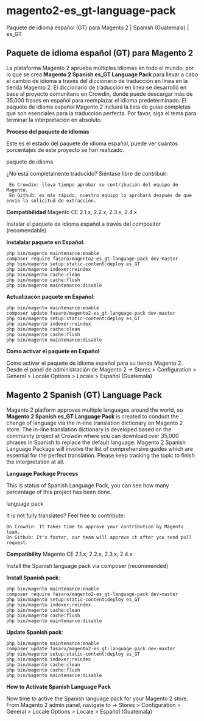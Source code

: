 # magento2-es_gt-language-pack
Paquete de idioma español (GT) para Magento 2 | Spanish (Guatemala) | es_GT

## Paquete de idioma español (GT) para Magento 2

La plataforma Magento 2 aprueba múltiples idiomas en todo el mundo, por lo que se crea **Magento 2 Spanish es_GT Language Pack** para llevar a cabo el cambio de idioma a través del diccionario de traducción en línea en la tienda Magento 2. El diccionario de traducción en línea se desarrolló en base al proyecto comunitario en Crowdin, donde puede descargar más de 35,000 frases en español para reemplazar el idioma predeterminado.
El paquete de idioma español Magento 2 incluirá la lista de guías completas que son esenciales para la traducción perfecta. Por favor, siga el tema para terminar la interpretación en absoluto.

**Proceso del paquete de idiomas**

Este es el estado del paquete de idioma español, puede ver cuántos porcentajes de este proyecto se han realizado.

paquete de idioma

¿No está completamente traducido? Siéntase libre de contribuir:

     En Crowdin: lleva tiempo aprobar su contribución del equipo de Magento.
     En Github: es más rápido, nuestro equipo lo aprobará después de que envíe la solicitud de extracción.

**Compatibilidad**
Magento CE 2.1.x, 2.2.x, 2.3.x, 2.4.x

Instalar el paquete de idioma español a través del compositor (recomendable)

**Instalalar paquete en Español**:

```
php bin/magento maintenance:enable
composer require fasaro/magento2-es_gt-language-pack dev-master
php bin/magento setup:static-content:deploy es_GT
php bin/magento indexer:reindex
php bin/magento cache:clean
php bin/magento cache:flush
php bin/magento maintenance:disable

```

**Actualizacón paquete en Español**:

```
php bin/magento maintenance:enable
composer update fasaro/magento2-es_gt-language-pack dev-master
php bin/magento setup:static-content:deploy es_GT
php bin/magento indexer:reindex
php bin/magento cache:clean
php bin/magento cache:flush
php bin/magento maintenance:disable

```
**Como activar el paquete en Español**

Como activar el paquete de idioma español para su tienda Magento 2. Desde el panel de administración de Magento 2 
  →   Stores > Configuration > General > Locale Options > Locale > Español (Guatemala)



## Magento 2 Spanish (GT) Language Pack

Magento 2 platform approves multiple languages around the world, so **Magento 2 Spanish es_GT Language Pack** is created to conduct the change of language via the in-line translation dictionary on Magento 2 store. The in-line translation dictionary is developed based on the community project at Crowdin where you can download over 35,000 phrases in Spanish to replace the default language.
			Magento 2 Spanish Language Package will involve the list of comprehensive guides which are essential for the perfect translation. Please keep tracking the topic to finish the interpretation at all.

**Language Package Process**

This is status of Spanish Language Pack, you can see how many percentage of this project has been done.

language pack

It is not fully translated? Feel free to contribute:

    On Crowdin: It takes time to approve your contribution by Magento team.
    On Github: It's faster, our team will approve it after you send pull request.

**Compatibility**
Magento CE 2.1.x, 2.2.x, 2.3.x, 2.4.x

Install the Spanish language pack via composer (recommended)

**Install Spanish pack**:

```
php bin/magento maintenance:enable
composer require fasaro/magento2-es_gt-language-pack dev-master
php bin/magento setup:static-content:deploy es_GT
php bin/magento indexer:reindex
php bin/magento cache:clean
php bin/magento cache:flush
php bin/magento maintenance:disable

```


**Update  Spanish pack**:

```
php bin/magento maintenance:enable
composer update fasaro/magento2-es_gt-language-pack dev-master
php bin/magento setup:static-content:deploy es_GT
php bin/magento indexer:reindex
php bin/magento cache:clean
php bin/magento cache:flush
php bin/magento maintenance:disable

```
**How to Activate Spanish Language Pack**

Now time to active the Spanish language pack for your Magento 2 store. From Magento 2 admin panel, navigate to 
  →   Stores > Configuration > General > Locale Options > Locale > Español (Guatemala)



